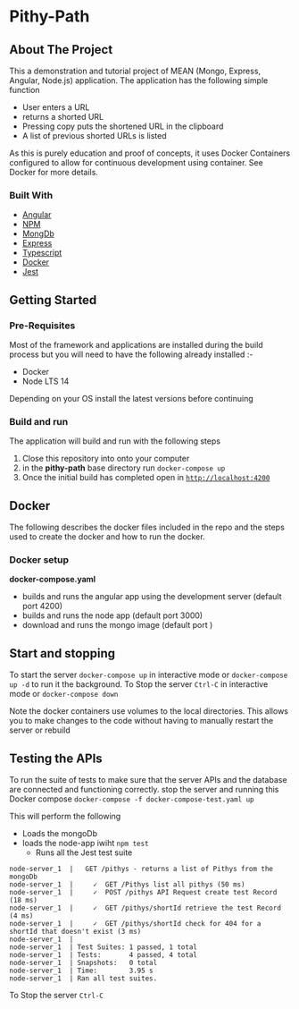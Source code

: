 # Pithy-Path 


<!-- ABOUT THE PROJECT -->
## About The Project

This a demonstration and tutorial project of MEAN (Mongo, Express, Angular, Node.js) application. The application has the following simple function

* User enters a URL
* returns a shorted URL
* Pressing copy puts the shortened URL in the clipboard 
* A list of previous shorted URLs is listed

As this is purely education and proof of concepts, it uses Docker Containers configured to allow for continuous development using container. See Docker for more details. 

### Built With

* [Angular](https://angular.io/)
* [NPM](https://www.npmjs.com/get-npm)
* [MongDb](https://www.mongodb.com/)
* [Express](https://expressjs.com/)
* [Typescript](https://www.typescriptlang.org/)
* [Docker](https://www.typescriptlang.org/)
* [Jest](https://jestjs.io/)

## Getting Started

### Pre-Requisites
Most of the framework and applications are installed during the build process but you will need to have the following already installed :-
* Docker
* Node LTS 14

Depending on your OS install the latest versions before continuing 


### Build and run

The application will build and run with the following steps 

1. Close this repository into onto your computer
2. in the **pithy-path** base directory run `docker-compose up`
3. Once the initial build has completed open in [`http://localhost:4200`](`http://localhost:4200`)

## Docker
The following describes the docker files included in the repo and the steps used to create the docker and how to run the docker.

### Docker setup
**docker-compose.yaml**
* builds and runs the angular app using the development server (default port 4200)
* builds and runs the node app (default port 3000)
* download and runs the mongo image (default port )

## Start and stopping
To start the server `docker-compose up` in interactive mode or `docker-compose up -d` to run it the background.
To Stop the server `Ctrl-C` in interactive mode or `docker-compose down` 

Note the docker containers use volumes to the local directories. This allows you to make changes to the code without having to manually restart the server or rebuild 


## Testing the APIs
To run the suite of tests to make sure that the server APIs and the database are connected and functioning correctly. stop the server and running this Docker compose
`docker-compose -f docker-compose-test.yaml up`

This will perform the following

* Loads the mongoDb
* loads the node-app iwiht `npm test`
  * Runs all the Jest test suite
```
node-server_1  |   GET /pithys - returns a list of Pithys from the mongoDb
node-server_1  |     ✓  GET /Pithys list all pithys (50 ms)
node-server_1  |     ✓  POST /pithys API Request create test Record (18 ms)
node-server_1  |     ✓  GET /pithys/shortId retrieve the test Record (4 ms)
node-server_1  |     ✓  GET /pithys/shortId check for 404 for a shortId that doesn't exist (3 ms)
node-server_1  | 
node-server_1  | Test Suites: 1 passed, 1 total
node-server_1  | Tests:       4 passed, 4 total
node-server_1  | Snapshots:   0 total
node-server_1  | Time:        3.95 s
node-server_1  | Ran all test suites.
```

To Stop the server `Ctrl-C`

